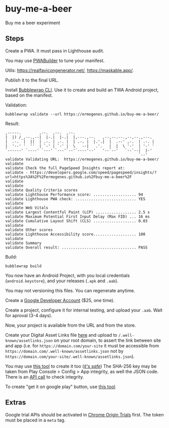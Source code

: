 # buy-me-a-beer
Buy me a beer experiment

## Steps

Create a PWA. It must pass in Lighthouse audit.

You may use [PWABuilder](https://www.pwabuilder.com/) to tune your manifest.

Utils: https://realfavicongenerator.net/, https://maskable.app/.

Publish it to the final URL.

Install [Bubblewrap CLI](https://github.com/GoogleChromeLabs/bubblewrap/tree/main/packages/cli). Use it to create and build an TWA Android project, based on the manifest.

Validation: 
```
bubblewrap validate --url https://ermogenes.github.io/buy-me-a-beer/
```

Result:
```
,-----.        ,--.  ,--.  ,--.
|  |) /_,--.,--|  |-.|  |-.|  |,---.,--.   ,--,--.--.,--,--.,---.
|  .-.  |  ||  | .-. | .-. |  | .-. |  |.'.|  |  .--' ,-.  | .-. |
|  '--' '  ''  | `-' | `-' |  \   --|   .'.   |  |  \ '-'  | '-' '
`------' `----' `---' `---'`--'`----'--'   '--`--'   `--`--|  |-'
                                                           `--'
validate Validating URL:  https://ermogenes.github.io/buy-me-a-beer/
validate
validate Check the full PageSpeed Insights report at:
validate - https://developers.google.com/speed/pagespeed/insights/?url=https%3A%2F%2Fermogenes.github.io%2Fbuy-me-a-beer%2F
validate
validate
validate Quality Criteria scores
validate Lighthouse Performance score: ................... 94
validate Lighthouse PWA check: ........................... YES
validate
validate Web Vitals
validate Largest Contentful Paint (LCP) .................. 2.5 s
validate Maximum Potential First Input Delay (Max FID) ... 16 ms
validate Cumulative Layout Shift (CLS) ................... 0.03
validate
validate Other scores
validate Lighthouse Accessibility score................... 100
validate
validate Summary
validate Overall result: ................................. PASS
```

Build:

```
bubblewrap build
```

You now have an Android Project, with you local credentials (`android.keystore`), and your releases (`.apk` and `.aab`).

You may not versioning this files. You can regenerate anytime.

Create a [Google Developer Account](https://play.google.com/intl/pt-BR/console/about/) ($25, one time).

Create a project, configure it for internal testing, and upload your `.aab`. Wait for aproval (3-4 days).

Now, your project is available from the URL and from the store.

Create your Digital Asset Links file [here](https://developers.google.com/digital-asset-links/tools/generator) and upload to `/.well-known/assetlinks.json` on your root domain, to assert the link between site and app (i.e. for `https://domain.com/your-site` it must be accessible from `https://domain.com/.well-known/assetlinks.json` not by `https://domain.com/your-site/.well-known/assetlinks.json`).

 You may use [this tool](https://play.google.com/store/apps/details?id=dev.conn.assetlinkstool) to create it too ([_it's safe_](https://web.dev/using-a-pwa-in-your-android-app/)) The SHA-256 key may be taken from Play Console > Config > App integrity, as well the JSON code. There is an [API call](https://developer.android.com/training/app-links/verify-site-associations#test-dal-files) to check integrity.

To create "get it on google play" button, use [this tool](https://play.google.com/intl/en_us/badges/).

## Extras

Google trial APIs should be activated in [Chrome Origin Trials](https://developer.chrome.com/origintrials/#/trials/active) first. The token must be placed in a `meta` tag.